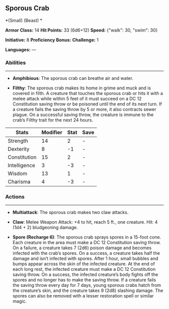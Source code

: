 ## Sporous Crab
*(Small) (Beast) *

**Armor Class:** 14
**Hit Points:** 33 (6d6+12)
**Speed:** {"walk": 30, "swim": 30}

**Initiative:** 8
**Proficiency Bonus:**
**Challenge:** 1

**Languages:** —

### Abilities
 --- 
- **Amphibious**: The sporous crab can breathe air and water.

- **Filthy**: The sporous crab makes its home in grime and muck and is covered in filth. A creature that touches the sporous crab or hits it with a melee attack while within 5 feet of it must succeed on a DC 12 Constitution saving throw or be poisoned until the end of its next turn. If a creature fails the saving throw by 5 or more, it also contracts sewer plague. On a successful saving throw, the creature is immune to the crab’s Filthy trait for the next 24 hours.



| Stats | Modifier | Stat | Save
| ---- | ---- | ---- | ---- |
| Strength | 14 | 2 | - |
| Dexterity | 8 | -1 | - |
| Constitution | 15 | 2 | - |
| Intelligence | 3 | -3 | - |
| Wisdom | 13 | 1 | - |
| Charisma | 4 | -3 | - |

### Actions
 --- 
- **Multiattack**: The sporous crab makes two claw attacks.

- **Claw**: Melee Weapon Attack: +4 to hit, reach 5 ft., one creature. Hit: 4 (1d4 + 2) bludgeoning damage.

- **Spore (Recharge 6)**: The sporous crab sprays spores in a 15-foot cone. Each creature in the area must make a DC 12 Constitution saving throw. On a failure, a creature takes 7 (2d6) poison damage and becomes infected with the crab’s spores. On a success, a creature takes half the damage and isn’t infected with spores. After 1 hour, small bubbles and bumps appear across the skin of the infected creature. At the end of each long rest, the infected creature must make a DC 12 Constitution saving throw. On a success, the infected creature’s body fights off the spores and no longer has to make the saving throw. If a creature fails the saving throw every day for 7 days, young sporous crabs hatch from the creature’s skin, and the creature takes 9 (2d8) slashing damage. The spores can also be removed with a lesser restoration spell or similar magic.

